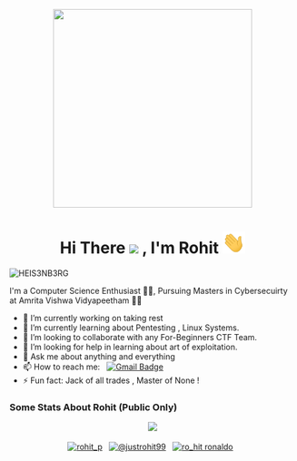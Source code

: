 <p align="Center" ><img src="https://camo.githubusercontent.com/3b7c592ede97b6138ffd4b1cc1541c2f3b11fd39/687474703a2f2f33312e6d656469612e74756d626c722e636f6d2f31376665613932306666333665663466356238373764353231366137616164392f74756d626c725f6d6f39786a65387a5a34317163626975666f315f313238302e676966" height="350px" width ="350px"></p>


<h1 align="Center">  Hi There <img src="https://media.giphy.com/media/WUlplcMpOCEmTGBtBW/giphy.gif" width="40px"> , I'm Rohit <img src="https://raw.githubusercontent.com/ABSphreak/ABSphreak/master/gifs/Hi.gif" width="40px" /> </h1>
<p align="left"> <img src="https://komarev.com/ghpvc/?username=HEIS3NB3RG" alt="HEIS3NB3RG" /> </p>

I'm a Computer Science Enthusiast  👨‍💻, Pursuing Masters in Cybersecuirty at Amrita Vishwa Vidyapeetham 👨‍🎓

- 🔭 I’m currently working on taking rest  
- 🌱 I’m currently learning about Pentesting , Linux Systems.
- 👯 I’m looking to collaborate with any For-Beginners CTF Team.
- 🤔 I’m looking for help in learning about art of exploitation.
- 💬 Ask me about anything and everything 
- 📫 How to reach me: &nbsp;&nbsp;[![Gmail Badge](https://img.shields.io/badge/-Gmail-c14438?style=flat-square&logo=Gmail&logoColor=white&link=mailto:roguedante@protonmail.com)](mailto:roguedante@protonmail.com)
- ⚡ Fun fact: Jack of all trades , Master of None ! 


### Some Stats About Rohit (Public Only)
<p align="center" >
<img height="180em" src="https://github-readme-stats.vercel.app/api?username=HEIS3NB3RG&theme=merko&show_icons=true" />

<p align="center">
<a href="https://www.linkedin.com/in/rohit-p-a469931b3/" target="_blank"><img align="center" src="https://cdn.jsdelivr.net/npm/simple-icons@3.1.0/icons/linkedin.svg" alt="rohit_p" height="25" width="25" /></a>&nbsp;&nbsp;
<a href="https://twitter.com/justrohit99" target="_blank"><img align="center" src="https://cdn.jsdelivr.net/npm/simple-icons@3.0.1/icons/twitter.svg" alt="@justrohit99" height="25" width="25" /></a>&nbsp;&nbsp;
<a href="https://instagram.com/ro_hit.ronaldo" target="_blank"><img align="center" src="https://cdn.jsdelivr.net/npm/simple-icons@3.0.1/icons/instagram.svg" alt="ro_hit ronaldo" height="25" width="25" /></a>&nbsp;&nbsp;
</p>

